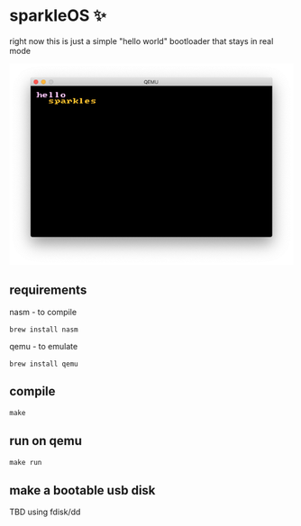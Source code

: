 # sparkleOS ✨

right now this is just a simple "hello world" bootloader that stays in real mode

![boot screenshot](screenshots/boot.png)

## requirements

nasm - to compile

```
brew install nasm
```

qemu - to emulate

```
brew install qemu
```

## compile

```
make
```

## run on qemu

```
make run
```

## make a bootable usb disk

TBD using fdisk/dd
